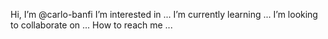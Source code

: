 Hi, I’m @carlo-banfi
I’m interested in ...
I’m currently learning ...
I’m looking to collaborate on ...
How to reach me ...

<!---
carlo-banfi/carlo-banfi is a ✨ special ✨ repository because its `README.md` (this file) appears on your GitHub profile.
You can click the Preview link to take a look at your changes.
--->
